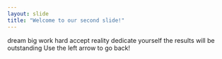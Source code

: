 ```yaml
---
layout: slide
title: "Welcome to our second slide!"
---
```

dream big
work hard
accept reality
dedicate yourself
the results will be outstanding
Use the left arrow to go back!
